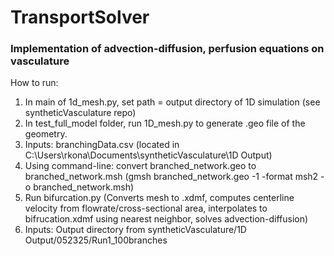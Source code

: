 ﻿# TransportSolver

### Implementation of advection-diffusion, perfusion equations on vasculature

How to run:
1. In main of 1d_mesh.py, set path = output directory of 1D simulation (see syntheticVasculature repo)
2. In test_full_model folder, run 1D_mesh.py to generate .geo file of the geometry.
3. Inputs: branchingData.csv (located in C:\Users\rkona\Documents\syntheticVasculature\1D Output)
4. Using command-line: convert branched_network.geo to branched_network.msh (gmsh branched_network.geo -1 -format msh2 -o branched_network.msh)
5. Run bifurcation.py (Converts mesh to .xdmf, computes centerline velocity from flowrate/cross-sectional area, interpolates to bifrucation.xdmf using nearest neighbor, solves advection-diffusion)
6. Inputs: Output directory from syntheticVasculature/1D Output/052325/Run1_100branches
   
